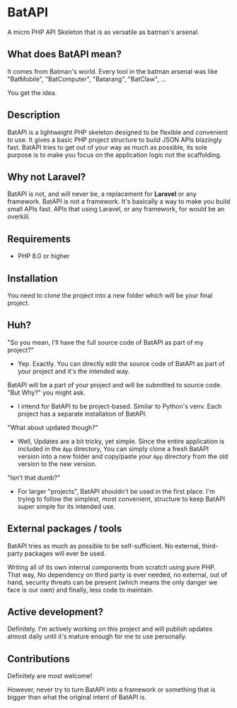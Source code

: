 # BatAPI

A micro PHP API Skeleton that is as versatile as batman's arsenal.


## What does BatAPI mean?

It comes from Batman's world. Every tool in the batman arsenal was like "BatMobile", "BatComputer", "Batarang", "BatClaw", ... 

You get the idea.

## Description

BatAPI is a lightweight PHP skeleton designed to be flexible and convenient to use. 
It gives a basic PHP project structure to build JSON APIs blazingly fast.
BatAPI tries to get out of your way as much as possible, its sole purpose is to make you focus on the application logic not the scaffolding.

## Why not Laravel?

BatAPI is not, and will never be, a replacement for **Laravel** or any framework. BatAPI is not a framework. It's basically a way to make you build small APIs fast. APIs that using Laravel, or any framework, for would be an overkill.

## Requirements

- PHP 8.0 or higher

## Installation

You need to clone the project into a new folder which will be your final project.

## Huh?

"So you mean, I'll have the full source code of BatAPI as part of my project?"
- Yep. Exactly. You can directly edit the source code of BatAPI as part of your project and it's the intended way.

BatAPI will be a part of your project and will be submitted to source code. "But Why?" you might ask.

- I intend for BatAPI to be project-based. Similar to Python's venv. Each project has a separate installation of BatAPI.

"What about updated though?"

- Well, Updates are a bit tricky, yet simple. Since the entire application is included in the `App` directory, You can simply clone a fresh BatAPI version into a new folder and copy/paste your `App` directory from the old version to the new version.

"Isn't that dumb?"

- For larger "projects", BatAPI shouldn't be used in the first place. I'm trying to follow the simplest, most convenient, structure to keep BatAPI super simple for its intended use.


## External packages / tools

BatAPI tries as much as possible to be self-sufficient. No external, third-party packages will ever be used.

Writing all of its own internal components from scratch using pure PHP. That way, No dependency on third party is ever needed, no external, out of hand, security threats can be present (which means the only danger we face is our own) and finally, less code to maintain.

## Active development?
Definitely. I'm actively working on this project and will publish updates almost daily until it's mature enough for me to use personally. 

## Contributions

Definitely are most welcome!

However, never try to turn BatAPI into a framework or something that is bigger than what the original intent of BatAPI is. 